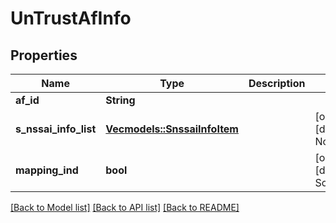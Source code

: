 # UnTrustAfInfo

## Properties
Name | Type | Description | Notes
------------ | ------------- | ------------- | -------------
**af_id** | **String** |  | 
**s_nssai_info_list** | [**Vec<models::SnssaiInfoItem>**](SnssaiInfoItem.md) |  | [optional] [default to None]
**mapping_ind** | **bool** |  | [optional] [default to Some(false)]

[[Back to Model list]](../README.md#documentation-for-models) [[Back to API list]](../README.md#documentation-for-api-endpoints) [[Back to README]](../README.md)


